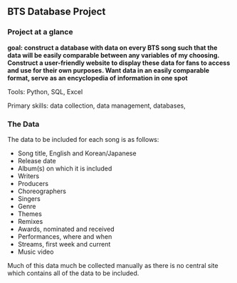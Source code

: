 ## BTS Database Project

### Project at a glance
**goal: construct a database with data on every BTS song such that the data will be easily comparable between any variables of my choosing. Construct a user-friendly website to display these data for fans to access and use for their own purposes.
Want data in an easily comparable format, serve as an encyclopedia of information in one spot**

Tools: Python, SQL, Excel

Primary skills: data collection, data management, databases, 

### The Data
The data to be included for each song is as follows:
  - Song title, English and Korean/Japanese
  - Release date
  - Album(s) on which it is included
  - Writers
  - Producers
  - Choreographers
  - Singers
  - Genre
  - Themes
  - Remixes
  - Awards, nominated and received 
  - Performances, where and when
  - Streams, first week and current
  - Music video
  
  Much of this data much be collected manually as there is no central site which contains all of the data to be included.

